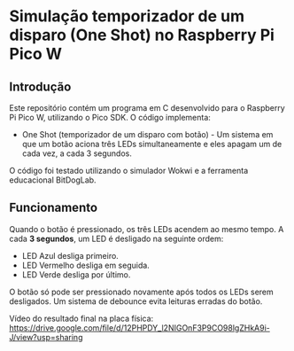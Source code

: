 # Simulação temporizador de um disparo (One Shot) no Raspberry Pi Pico W

## Introdução
Este repositório contém um programa em C desenvolvido para o Raspberry Pi Pico W, utilizando o Pico SDK. O código implementa:
- One Shot (temporizador de um disparo com botão) - Um sistema em que um botão aciona três LEDs simultaneamente e eles apagam um de cada vez, a cada 3 segundos.

O código foi testado utilizando o simulador Wokwi e a ferramenta educacional BitDogLab.

## Funcionamento
Quando o botão é pressionado, os três LEDs acendem ao mesmo tempo. A cada **3 segundos**, um LED é desligado na seguinte ordem:

- LED Azul desliga primeiro.
- LED Vermelho desliga em seguida.
- LED Verde desliga por último.

O botão só pode ser pressionado novamente após todos os LEDs serem desligados. Um sistema de debounce evita leituras erradas do botão.

Vídeo do resultado final na placa física: https://drive.google.com/file/d/12PHPDY_l2NIGOnF3P9CO98lgZHkA9i-J/view?usp=sharing
